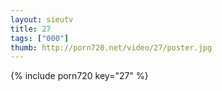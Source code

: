 ```yaml
--- 
layout: sieutv
title: 27
tags: ["000"]
thumb: http://porn720.net/video/27/poster.jpg
---
```

{% include porn720 key="27" %} 
